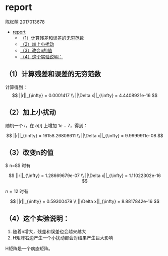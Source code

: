 # report

陈张萌 2017013678

- [report](#report)
  - [（1）计算残差和误差的无穷范数](#1计算残差和误差的无穷范数)
  - [（2）加上小扰动](#2加上小扰动)
  - [（3）改变n的值](#3改变n的值)
  - [（4）这个实验说明：](#4这个实验说明)

## （1）计算残差和误差的无穷范数

计算得到：
$$
||r||_{\infty} = 0.0001417 \\
||\Delta x||_{\infty} = 4.4408921e-16
$$

## （2）加上小扰动

随机一个 $i$，在 $b[i]$ 上增加 $1e-7$，得到：

$$
||r||_{\infty} = 16158.26808611 \\
||\Delta x||_{\infty} = 9.9999911e-08
$$


## （3）改变n的值

$ n=8$ 时有

$$
||r||_{\infty} = 1.28669679e-07 \\
||\Delta x||_{\infty} = 1.11022302e-16
$$

$n=12$ 时有

$$
||r||_{\infty} = 0.59300479 \\
||\Delta x||_{\infty} = 8.8817842e-16
$$

## （4）这个实验说明：

1. 随着n增大，残差和误差也会越来越大
2. H矩阵右边产生一个小扰动都会对结果产生巨大影响

H矩阵是一个病态矩阵。